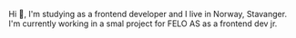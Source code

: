 Hi 👋, I'm studying as a frontend developer and I live in Norway, Stavanger. I'm currently working in a smal project for FELO AS as a frontend dev jr.
